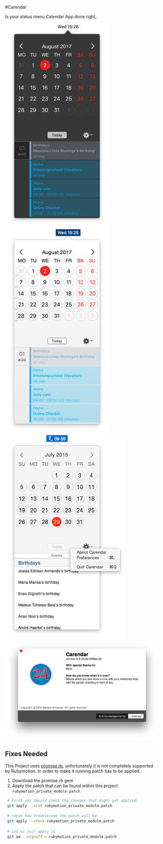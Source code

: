 #Carendar

Is your status menu Calendar App done right, 


![Current Date](about/current_month.png)
![Skip to another month](about/other_months.png)
![Popup for settings](about/settings.png)
![About Carendar Window](about/Screen_Shot_2015_10_16.PNG)


## Fixes Needed
This Project uses [promise.rb](https://github.com/lgierth/promise.rb), unfortunately it is not completely supported by Rubymotion. In order to make it running patch has to be applied.


1. Download the promise.rb gem
2. Apply the patch that can be found within this project `rubymotion_private_module.patch`


```sh
 # First you should check the changes that might get applied.
 git apply --stat rubymotion_private_module.patch
 
 # check how troublesome the patch will be
 git apply --check rubymotion_private_module.patch
 
 # Let us just apply it
 git am --signoff < rubymotion_private_module.patch

```


